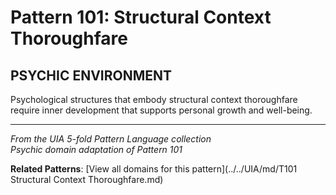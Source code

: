 # Pattern 101: Structural Context Thoroughfare

## PSYCHIC ENVIRONMENT

Psychological structures that embody structural context thoroughfare require inner development that supports personal growth and well-being.

---

*From the UIA 5-fold Pattern Language collection*  
*Psychic domain adaptation of Pattern 101*

**Related Patterns**: [View all domains for this pattern](../../UIA/md/T101 Structural Context Thoroughfare.md)